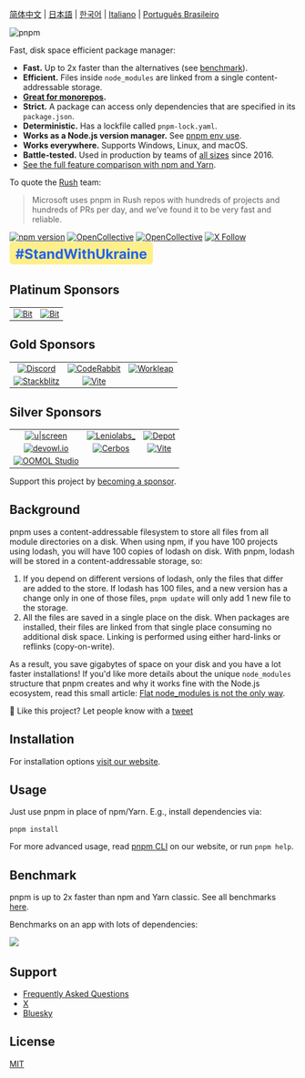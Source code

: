 [简体中文](https://pnpm.io/zh/) |
[日本語](https://pnpm.io/ja/) |
[한국어](https://pnpm.io/ko/) |
[Italiano](https://pnpm.io/it/) |
[Português Brasileiro](https://pnpm.io/pt/)

<picture>
  <source media="(prefers-color-scheme: light)" srcset="https://i.imgur.com/qlW1eEG.png">
  <source media="(prefers-color-scheme: dark)"  srcset="https://i.imgur.com/qlW1eEG.png">
  <img src="https://i.imgur.com/qlW1eEG.png" alt="pnpm">
</picture>

Fast, disk space efficient package manager:

* **Fast.** Up to 2x faster than the alternatives (see [benchmark](#benchmark)).
* **Efficient.** Files inside `node_modules` are linked from a single content-addressable storage.
* **[Great for monorepos](https://pnpm.io/workspaces).**
* **Strict.** A package can access only dependencies that are specified in its `package.json`.
* **Deterministic.** Has a lockfile called `pnpm-lock.yaml`.
* **Works as a Node.js version manager.** See [pnpm env use](https://pnpm.io/cli/env).
* **Works everywhere.** Supports Windows, Linux, and macOS.
* **Battle-tested.** Used in production by teams of [all sizes](https://pnpm.io/users) since 2016.
* [See the full feature comparison with npm and Yarn](https://pnpm.io/feature-comparison).

To quote the [Rush](https://rushjs.io/) team:

> Microsoft uses pnpm in Rush repos with hundreds of projects and hundreds of PRs per day, and we’ve found it to be very fast and reliable.

[![npm version](https://img.shields.io/npm/v/pnpm.svg?label=latest)](https://github.com/pnpm/pnpm/releases/latest)
[![OpenCollective](https://opencollective.com/pnpm/backers/badge.svg)](https://opencollective.com/pnpm)
[![OpenCollective](https://opencollective.com/pnpm/sponsors/badge.svg)](https://opencollective.com/pnpm)
[![X Follow](https://img.shields.io/twitter/follow/pnpmjs.svg?style=social&label=Follow)](https://x.com/intent/follow?screen_name=pnpmjs&region=follow_link)
[![Stand With Ukraine](https://raw.githubusercontent.com/vshymanskyy/StandWithUkraine/main/badges/StandWithUkraine.svg)](https://stand-with-ukraine.pp.ua)

## Platinum Sponsors

<table>
  <tbody>
    <tr>
      <td align="center" valign="middle">
        <a href="https://bit.dev/?utm_source=pnpm&utm_medium=readme" target="_blank"><img src="https://pnpm.io/img/users/bit.svg" width="80" alt="Bit"></a>
      </td>
      <td align="center" valign="middle">
        <a href="https://sanity.io/?utm_source=pnpm&utm_medium=readme" target="_blank"><img src="https://pnpm.io/img/users/sanity.svg" width="180" alt="Bit"></a>
      </td>
    </tr>
  </tbody>
</table>

## Gold Sponsors

<table>
  <tbody>
    <tr>
      <td align="center" valign="middle">
        <a href="https://discord.com/?utm_source=pnpm&utm_medium=readme" target="_blank">
          <picture>
            <source media="(prefers-color-scheme: light)" srcset="https://pnpm.io/img/users/discord.svg" />
            <source media="(prefers-color-scheme: dark)" srcset="https://pnpm.io/img/users/discord_light.svg" />
            <img src="https://pnpm.io/img/users/discord.svg" width="220" alt="Discord" />
          </picture>
        </a>
      </td>
      <td align="center" valign="middle">
        <a href="https://coderabbit.ai/?utm_source=pnpm&utm_medium=readme" target="_blank">
          <picture>
            <source media="(prefers-color-scheme: light)" srcset="https://pnpm.io/img/users/coderabbit.svg" />
            <source media="(prefers-color-scheme: dark)" srcset="https://pnpm.io/img/users/coderabbit_light.svg" />
            <img src="https://pnpm.io/img/users/coderabbit.svg" width="220" alt="CodeRabbit" />
          </picture>
        </a>
      </td>
      <td align="center" valign="middle">
        <a href="https://workleap.com/?utm_source=pnpm&utm_medium=readme" target="_blank">
          <picture>
            <source media="(prefers-color-scheme: light)" srcset="https://pnpm.io/img/users/workleap.svg" />
            <source media="(prefers-color-scheme: dark)" srcset="https://pnpm.io/img/users/workleap_light.svg" />
            <img src="https://pnpm.io/img/users/workleap.svg" width="190" alt="Workleap" />
          </picture>
        </a>
      </td>
    </tr>
    <tr>
      <td align="center" valign="middle">
        <a href="https://stackblitz.com/?utm_source=pnpm&utm_medium=readme" target="_blank">
          <picture>
            <source media="(prefers-color-scheme: light)" srcset="https://pnpm.io/img/users/stackblitz.svg" />
            <source media="(prefers-color-scheme: dark)" srcset="https://pnpm.io/img/users/stackblitz_light.svg" />
            <img src="https://pnpm.io/img/users/stackblitz.svg" width="190" alt="Stackblitz" />
          </picture>
        </a>
      </td>
      <td align="center" valign="middle">
        <a href="https://vite.dev/?utm_source=pnpm&utm_medium=readme" target="_blank">
          <img src="https://pnpm.io/img/users/vitejs.svg" width="42" alt="Vite">
        </a>
      </td>
    </tr>
  </tbody>
</table>

## Silver Sponsors

<table>
  <tbody>
    <tr>
      <td align="center" valign="middle">
        <a href="https://uscreen.de/?utm_source=pnpm&utm_medium=readme" target="_blank">
          <picture>
            <source media="(prefers-color-scheme: light)" srcset="https://pnpm.io/img/users/uscreen.svg" />
            <source media="(prefers-color-scheme: dark)" srcset="https://pnpm.io/img/users/uscreen_light.svg" />
            <img src="https://pnpm.io/img/users/uscreen.svg" width="180" alt="u|screen" />
          </picture>
        </a>
      </td>
      <td align="center" valign="middle">
        <a href="https://leniolabs.com/?utm_source=pnpm&utm_medium=readme" target="_blank">
          <img src="https://pnpm.io/img/users/leniolabs.jpg" width="40" alt="Leniolabs_">
        </a>
      </td>
      <td align="center" valign="middle">
        <a href="https://depot.dev/?utm_source=pnpm&utm_medium=readme" target="_blank">
          <picture>
            <source media="(prefers-color-scheme: light)" srcset="https://pnpm.io/img/users/depot.svg" />
            <source media="(prefers-color-scheme: dark)" srcset="https://pnpm.io/img/users/depot_light.svg" />
            <img src="https://pnpm.io/img/users/depot.svg" width="100" alt="Depot" />
          </picture>
        </a>
      </td>
    </tr>
    <tr>
      <td align="center" valign="middle">
        <a href="https://devowl.io/?utm_source=pnpm&utm_medium=readme" target="_blank">
          <picture>
            <source media="(prefers-color-scheme: light)" srcset="https://pnpm.io/img/users/devowlio.svg" />
            <source media="(prefers-color-scheme: dark)" srcset="https://pnpm.io/img/users/devowlio.svg" />
            <img src="https://pnpm.io/img/users/devowlio.svg" width="100" alt="devowl.io" />
          </picture>
        </a>
      </td>
      <td align="center" valign="middle">
        <a href="https://cerbos.dev/?utm_source=pnpm&utm_medium=readme" target="_blank">
          <picture>
            <source media="(prefers-color-scheme: light)" srcset="https://pnpm.io/img/users/cerbos.svg" />
            <source media="(prefers-color-scheme: dark)" srcset="https://pnpm.io/img/users/cerbos_light.svg" />
            <img src="https://pnpm.io/img/users/cerbos.svg" width="90" alt="Cerbos" />
          </picture>
        </a>
      </td>
      <td align="center" valign="middle">
        <a href="https://opensource.mercedes-benz.com/?utm_source=pnpm&utm_medium=readme" target="_blank">
          <img src="https://pnpm.io/img/users/mercedes.svg" width="32" alt="Vite">
        </a>
      </td>
    </tr>
    <tr>
      <td align="center" valign="middle">
        <a href="https://oomol.com/?utm_source=pnpm&utm_medium=readme" target="_blank">
          <picture>
            <source media="(prefers-color-scheme: light)" srcset="https://pnpm.io/img/users/oomol.svg" />
            <source media="(prefers-color-scheme: dark)" srcset="https://pnpm.io/img/users/oomol_light.svg" />
            <img src="https://pnpm.io/img/users/oomol.svg" width="90" alt="OOMOL Studio" />
          </picture>
        </a>
      </td>
    </tr>
  </tbody>
</table>

Support this project by [becoming a sponsor](https://opencollective.com/pnpm#sponsor).

## Background

pnpm uses a content-addressable filesystem to store all files from all module directories on a disk.
When using npm, if you have 100 projects using lodash, you will have 100 copies of lodash on disk.
With pnpm, lodash will be stored in a content-addressable storage, so:

1. If you depend on different versions of lodash, only the files that differ are added to the store.
  If lodash has 100 files, and a new version has a change only in one of those files,
  `pnpm update` will only add 1 new file to the storage.
1. All the files are saved in a single place on the disk. When packages are installed, their files are linked
  from that single place consuming no additional disk space. Linking is performed using either hard-links or reflinks (copy-on-write).

As a result, you save gigabytes of space on your disk and you have a lot faster installations!
If you'd like more details about the unique `node_modules` structure that pnpm creates and
why it works fine with the Node.js ecosystem, read this small article: [Flat node_modules is not the only way](https://pnpm.io/blog/2020/05/27/flat-node-modules-is-not-the-only-way).

💖 Like this project? Let people know with a [tweet](https://r.pnpm.io/tweet)

## Installation

For installation options [visit our website](https://pnpm.io/installation).

## Usage

Just use pnpm in place of npm/Yarn. E.g., install dependencies via:

```
pnpm install
```

For more advanced usage, read [pnpm CLI](https://pnpm.io/pnpm-cli) on our website, or run `pnpm help`.

## Benchmark

pnpm is up to 2x faster than npm and Yarn classic. See all benchmarks [here](https://r.pnpm.io/benchmarks).

Benchmarks on an app with lots of dependencies:

![](https://pnpm.io/img/benchmarks/alotta-files.svg)

## Support

- [Frequently Asked Questions](https://pnpm.io/faq)
- [X](https://x.com/pnpmjs)
- [Bluesky](https://bsky.app/profile/pnpm.io)

## License

[MIT](https://github.com/pnpm/pnpm/blob/main/LICENSE)

